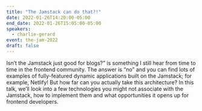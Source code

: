 ```yaml
---
title: "The Jamstack can do that?!"
date: 2022-01-26T14:20:00-05:00
end_date: 2022-01-26T15:05:00-05:00
speakers:
  - charlie-gerard
event: the-jam-2022
draft: false
---
```


Isn’t the Jamstack just good for blogs?” is something I still hear from time to time in the frontend community. The answer is “no” and you can find lots of examples of fully-featured dynamic applications built on the Jamstack; for example, Netlify! But how far can you actually take this architecture? In this talk, we’ll look into a few technologies you might not associate with the Jamstack, how to implement them and what opportunities it opens up for frontend developers.
